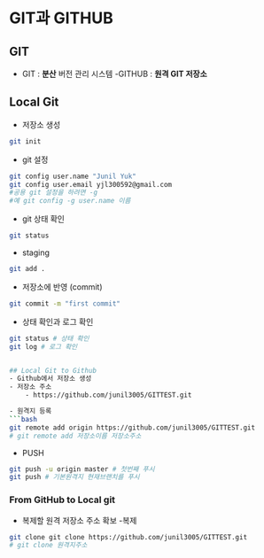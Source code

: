 # GIT과 GITHUB
## GIT

- GIT : **분산** 버전 관리 시스템 
-GITHUB : **원격 GIT 저장소**

## Local Git

- 저장소 생성
```bash
git init
```
- git 설정
```bash
git config user.name "Junil Yuk"
git config user.email yjl300592@gmail.com
#공용 git 설정을 하려면 -g
#예 git config -g user.name 이름
```

- git 상태 확인
```bash
git status
```

- staging
```bash
git add .
```

- 저장소에 반영 (commit)
```bash
git commit -m "first commit"
```

- 상태 확인과 로그 확인
```bash
git status # 상태 확인
git log # 로그 확인


## Local Git to Github
- Github에서 저장소 생성
- 저장소 주소
    - https://github.com/junil3005/GITTEST.git

- 원격지 등록
```bash
git remote add origin https://github.com/junil3005/GITTEST.git
# git remote add 저장소이름 저장소주소
```
- PUSH
```bash
git push -u origin master # 첫번째 푸시
git push # 기본원격지 현재브랜치를 푸시
```

### From GitHub to Local git
- 복제할 원격 저장소 주소 확보
-복제
```bash
git clone git clone https://github.com/junil3005/GITTEST.git
# git clone 원격지주소
```
